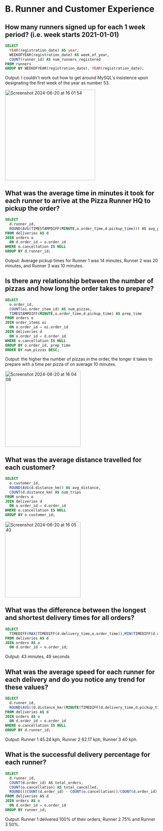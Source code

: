 # B. Runner and Customer Experience

## How many runners signed up for each 1 week period? (i.e. week starts 2021-01-01)

```sql
SELECT 
  YEAR(registration_date) AS year,
  WEEKOFYEAR(registration_date) AS week_of_year,
  COUNT(runner_id) AS num_runners_registered
FROM runners
GROUP BY WEEKOFYEAR(registration_date), YEAR(registration_date);
```

Output: I couldn't work out how to get around MySQL's insistence upon designating the first week of the year as number 53.

<img width="297" alt="Screenshot 2024-06-20 at 16 01 54" src="https://github.com/amelia-long/8-week-sql-challenge/assets/158860669/284c4f07-be9b-474d-8b76-6429457bc22d">


## What was the average time in minutes it took for each runner to arrive at the Pizza Runner HQ to pickup the order?

```sql
SELECT
  d.runner_id,
  ROUND(AVG(TIMESTAMPDIFF(MINUTE,o.order_time,d.pickup_time))) AS avg_pickup_time_mins
FROM deliveries AS d
JOIN orders o
  ON d.order_id = o.order_id
WHERE o.cancellation IS NULL
GROUP BY d.runner_id;
```

Output: Average pickup times for Runner 1 was 14 minutes, Runner 2 was 20 minutes, and Runner 3 was 10 minutes.

## Is there any relationship between the number of pizzas and how long the order takes to prepare?

```sql
SELECT
  o.order_id,
  COUNT(oi.order_item_id) AS num_pizzas,
  TIMESTAMPDIFF(MINUTE,o.order_time,d.pickup_time) AS prep_time
FROM orders o
JOIN order_items oi
  ON o.order_id = oi.order_id
JOIN deliveries d
  ON o.order_id = d.order_id
WHERE o.cancellation IS NULL
GROUP BY o.order_id, prep_time
ORDER BY num_pizzas DESC;
```

Output: the higher the number of pizzas in the order, the longer it takes to prepare with a time per pizza of on average 10 minutes.

<img width="249" alt="Screenshot 2024-06-20 at 16 04 08" src="https://github.com/amelia-long/8-week-sql-challenge/assets/158860669/7056e9c7-0055-437e-889b-562b17ebccc9">


## What was the average distance travelled for each customer?

```sql
SELECT
  o.customer_id,
  ROUND(AVG(d.distance_km)) AS avg_distance,
  COUNT(d.distance_km) AS num_trips
FROM orders o
JOIN deliveries d
  ON o.order_id = d.order_id
WHERE o.cancellation IS NULL
GROUP BY o.customer_id;
```

<img width="249" alt="Screenshot 2024-06-20 at 16 05 40" src="https://github.com/amelia-long/8-week-sql-challenge/assets/158860669/c09db930-c505-40e4-9685-d78379a1dfe6">


## What was the difference between the longest and shortest delivery times for all orders?

```sql
SELECT
  TIMEDIFF(MAX(TIMEDIFF(d.delivery_time,o.order_time)),MIN(TIMEDIFF(d.delivery_time,o.order_time))) AS long_short_time_diff
FROM deliveries AS d
JOIN orders AS o
  ON d.order_id = o.order_id;
```

Output: 43 minutes, 49 seconds

## What was the average speed for each runner for each delivery and do you notice any trend for these values?

```sql
SELECT 
  d.runner_id,
  ROUND(AVG((d.distance_km/(MINUTE(TIMEDIFF(d.delivery_time,d.pickup_time)))) * 60),2) AS avg_speed
FROM deliveries AS d
JOIN orders AS o
  ON d.order_id = o.order_id
WHERE o.cancellation IS NULL
GROUP BY d.runner_id;
```

Output: Runner 1 45.24 kph, Runner 2 62.17 kph, Runner 3 40 kph.

## What is the successful delivery percentage for each runner?

```sql
SELECT
  d.runner_id,
  COUNT(d.order_id) AS total_orders,
  COUNT(o.cancellation) AS total_cancelled,
  ROUND(((COUNT(d.order_id) - COUNT(o.cancellation))/COUNT(d.order_id)) * 100) AS percentage_delivered
FROM deliveries AS d
JOIN orders AS o
  ON d.order_id = o.order_id
GROUP BY runner_id;
```

Output: Runner 1 delivered 100% of their orders, Runner 2 75% and Runner 3 50%.
